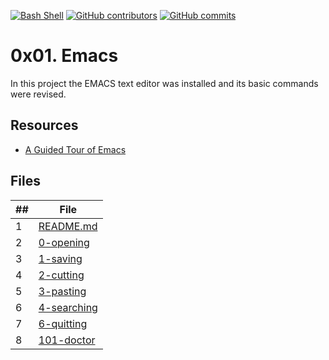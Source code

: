 
[![Bash Shell](https://badges.frapsoft.com/bash/v1/bash.png?v=103)](https://github.com/ellerbrock/open-source-badges/)   [![GitHub contributors](https://img.shields.io/github/contributors/EckoJuan/holbertonschool-zero_day?style=plastic)](https://github.com/EckoJuan/holbertonschool-zero_day/graphs/contributors)    [![GitHub commits](https://img.shields.io/github/commit-activity/y/eckojuan/holbertonschool-zero_day?style=plastic)](https://github.com/EckoJuan/holbertonschool-zero_day/commits/master) 

# 0x01. Emacs

In this project the EMACS text editor was installed and its basic commands were revised.

## Resources


*    [A Guided Tour of Emacs](https://www.gnu.org/software/emacs/tour/)

## Files

##|File
---|---
1|[README.md](./README.md)
2|[0-opening](./0-opening)
3|[1-saving](./1-saving)
4|[2-cutting](./2-cutting)
5|[3-pasting](./3-pasting)
6|[4-searching](./4-searching)
7|[6-quitting](./6-quitting)
8|[101-doctor](./101-doctor)
